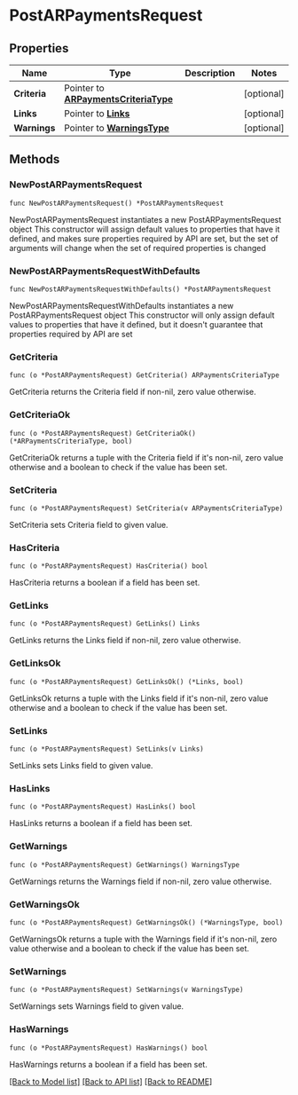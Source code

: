 # PostARPaymentsRequest

## Properties

Name | Type | Description | Notes
------------ | ------------- | ------------- | -------------
**Criteria** | Pointer to [**ARPaymentsCriteriaType**](ARPaymentsCriteriaType.md) |  | [optional] 
**Links** | Pointer to [**Links**](Links.md) |  | [optional] 
**Warnings** | Pointer to [**WarningsType**](WarningsType.md) |  | [optional] 

## Methods

### NewPostARPaymentsRequest

`func NewPostARPaymentsRequest() *PostARPaymentsRequest`

NewPostARPaymentsRequest instantiates a new PostARPaymentsRequest object
This constructor will assign default values to properties that have it defined,
and makes sure properties required by API are set, but the set of arguments
will change when the set of required properties is changed

### NewPostARPaymentsRequestWithDefaults

`func NewPostARPaymentsRequestWithDefaults() *PostARPaymentsRequest`

NewPostARPaymentsRequestWithDefaults instantiates a new PostARPaymentsRequest object
This constructor will only assign default values to properties that have it defined,
but it doesn't guarantee that properties required by API are set

### GetCriteria

`func (o *PostARPaymentsRequest) GetCriteria() ARPaymentsCriteriaType`

GetCriteria returns the Criteria field if non-nil, zero value otherwise.

### GetCriteriaOk

`func (o *PostARPaymentsRequest) GetCriteriaOk() (*ARPaymentsCriteriaType, bool)`

GetCriteriaOk returns a tuple with the Criteria field if it's non-nil, zero value otherwise
and a boolean to check if the value has been set.

### SetCriteria

`func (o *PostARPaymentsRequest) SetCriteria(v ARPaymentsCriteriaType)`

SetCriteria sets Criteria field to given value.

### HasCriteria

`func (o *PostARPaymentsRequest) HasCriteria() bool`

HasCriteria returns a boolean if a field has been set.

### GetLinks

`func (o *PostARPaymentsRequest) GetLinks() Links`

GetLinks returns the Links field if non-nil, zero value otherwise.

### GetLinksOk

`func (o *PostARPaymentsRequest) GetLinksOk() (*Links, bool)`

GetLinksOk returns a tuple with the Links field if it's non-nil, zero value otherwise
and a boolean to check if the value has been set.

### SetLinks

`func (o *PostARPaymentsRequest) SetLinks(v Links)`

SetLinks sets Links field to given value.

### HasLinks

`func (o *PostARPaymentsRequest) HasLinks() bool`

HasLinks returns a boolean if a field has been set.

### GetWarnings

`func (o *PostARPaymentsRequest) GetWarnings() WarningsType`

GetWarnings returns the Warnings field if non-nil, zero value otherwise.

### GetWarningsOk

`func (o *PostARPaymentsRequest) GetWarningsOk() (*WarningsType, bool)`

GetWarningsOk returns a tuple with the Warnings field if it's non-nil, zero value otherwise
and a boolean to check if the value has been set.

### SetWarnings

`func (o *PostARPaymentsRequest) SetWarnings(v WarningsType)`

SetWarnings sets Warnings field to given value.

### HasWarnings

`func (o *PostARPaymentsRequest) HasWarnings() bool`

HasWarnings returns a boolean if a field has been set.


[[Back to Model list]](../README.md#documentation-for-models) [[Back to API list]](../README.md#documentation-for-api-endpoints) [[Back to README]](../README.md)


